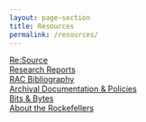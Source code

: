 ```yaml
---
layout: page-section
title: Resources
permalink: /resources/
---
```


<div class="section-block"><a href="#">Re:Source</a></div>
<div class="section-block"><a href="#">Research Reports</a></div>
<div class="section-block"><a href="#">RAC Bibliography</a></div>
<div class="section-block"><a href="#">Archival Documentation &amp; Policies</a></div>
<div class="section-block"><a href="#">Bits &amp; Bytes</a></div>
<div class="section-block"><a href="#">About the Rockefellers</a></div>
